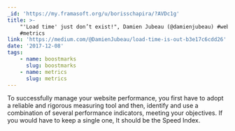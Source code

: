 ```yaml
---
_id: 'https://my.framasoft.org/u/borisschapira/?AVDc1g'
title: >-
    "'Load time' just don’t exist!", Damien Jubeau (@damienjubeau) #webperf
    #metrics
link: 'https://medium.com/@DamienJubeau/load-time-is-out-b3e17c6cdd26'
date: '2017-12-08'
tags:
    - name: boostmarks
      slug: boostmarks
    - name: metrics
      slug: metrics
---
```


<div class="markdown"><p>To successfully manage your website performance, you first have to adopt a reliable and rigorous measuring tool and then, identify and use a combination of several performance indicators, meeting your objectives. If you would have to keep a single one, It should be the Speed Index.
</p></div>
